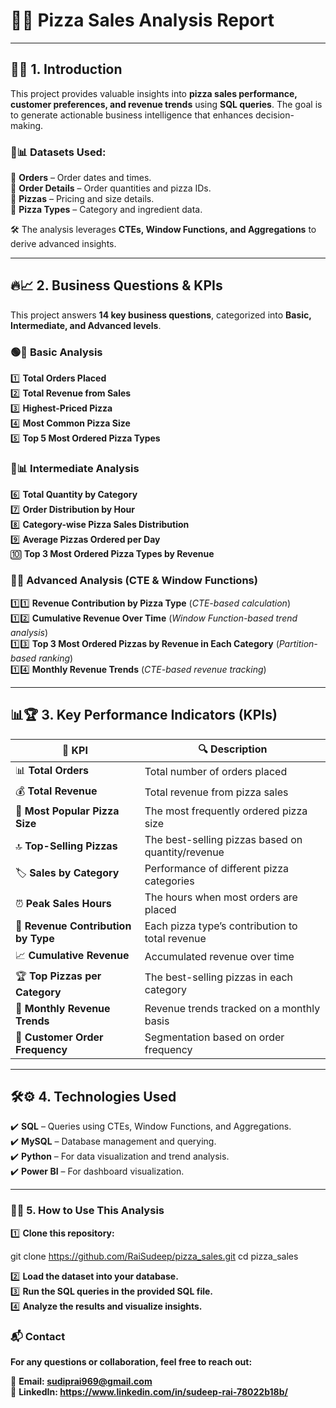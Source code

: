 # 🍕🚀 **Pizza Sales Analysis Report**  

---

## 📌✨ **1. Introduction**  
This project provides valuable insights into **pizza sales performance, customer preferences, and revenue trends** using **SQL queries**. 
The goal is to generate actionable business intelligence that enhances decision-making.

### 📂📊 **Datasets Used:**  
📌 **Orders** – Order dates and times.  
📌 **Order Details** – Order quantities and pizza IDs.  
📌 **Pizzas** – Pricing and size details.  
📌 **Pizza Types** – Category and ingredient data.  

🛠 The analysis leverages **CTEs, Window Functions, and Aggregations** to derive advanced insights.

---

## 🔥📈 **2. Business Questions & KPIs**  

This project answers **14 key business questions**, categorized into **Basic, Intermediate, and Advanced levels**.

### 🟢📝 **Basic Analysis**  
1️⃣ **Total Orders Placed**  
2️⃣ **Total Revenue from Sales**  
3️⃣ **Highest-Priced Pizza**  
4️⃣ **Most Common Pizza Size**  
5️⃣ **Top 5 Most Ordered Pizza Types**  

### 🔵📊 **Intermediate Analysis**  
6️⃣ **Total Quantity by Category**  
7️⃣ **Order Distribution by Hour**  
8️⃣ **Category-wise Pizza Sales Distribution**  
9️⃣ **Average Pizzas Ordered per Day**  
🔟 **Top 3 Most Ordered Pizza Types by Revenue**  

### 🔴📌 **Advanced Analysis (CTE & Window Functions)**  
1️⃣1️⃣ **Revenue Contribution by Pizza Type** (*CTE-based calculation*)  
1️⃣2️⃣ **Cumulative Revenue Over Time** (*Window Function-based trend analysis*)  
1️⃣3️⃣ **Top 3 Most Ordered Pizzas by Revenue in Each Category** (*Partition-based ranking*)  
1️⃣4️⃣ **Monthly Revenue Trends** (*CTE-based revenue tracking*)  

---

## 📊🏆 **3. Key Performance Indicators (KPIs)**  

| 📌 KPI  | 🔍 Description |
|---------|--------------|
| 📊 **Total Orders** | Total number of orders placed |
| 💰 **Total Revenue** | Total revenue from pizza sales |
| 🍕 **Most Popular Pizza Size** | The most frequently ordered pizza size |
| 🔝 **Top-Selling Pizzas** | The best-selling pizzas based on quantity/revenue |
| 🏷 **Sales by Category** | Performance of different pizza categories |
| ⏰ **Peak Sales Hours** | The hours when most orders are placed |
| 📌 **Revenue Contribution by Type** | Each pizza type’s contribution to total revenue |
| 📈 **Cumulative Revenue** | Accumulated revenue over time |
| 🏆 **Top Pizzas per Category** | The best-selling pizzas in each category |
| 📆 **Monthly Revenue Trends** | Revenue trends tracked on a monthly basis |
| 🔄 **Customer Order Frequency** | Segmentation based on order frequency |

---

## 🛠⚙️ **4. Technologies Used**  
✔️ **SQL** – Queries using CTEs, Window Functions, and Aggregations.  
✔️ **MySQL** – Database management and querying.  
✔️ **Python** – For data visualization and trend analysis.  
✔️ **Power BI** – For dashboard visualization.  

---

### 🚀💡 **5. How to Use This Analysis**  
1️⃣ **Clone this repository:**  
   
   git clone https://github.com/RaiSudeep/pizza_sales.git
   cd pizza_sales
   
2️⃣ **Load the dataset into your database.**  
3️⃣ **Run the SQL queries in the provided SQL file.**  
4️⃣ **Analyze the results and visualize insights.**  


### **📬 Contact**
**For any questions or collaboration, feel free to reach out:**

📧 **Email: sudiprai969@gmail.com**  
🔗 **LinkedIn: https://www.linkedin.com/in/sudeep-rai-78022b18b/**



